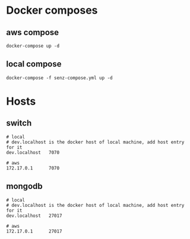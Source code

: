 # Docker composes

## aws compose
```
docker-compose up -d
```

## local compose
```
docker-compose -f senz-compose.yml up -d
```

# Hosts

## switch
```
# local
# dev.localhost is the docker host of local machine, add host entry for it
dev.localhost   7070

# aws
172.17.0.1      7070
```

## mongodb
```
# local
# dev.localhost is the docker host of local machine, add host entry for it
dev.localhost   27017

# aws
172.17.0.1      27017 
```
